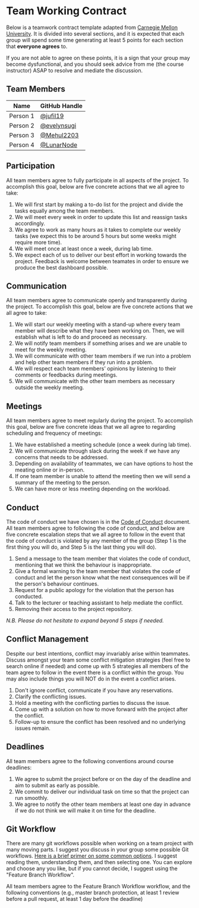 # Team Working Contract

Below is a teamwork contract template adapted from [Carnegie Mellon University](https://www.cmu.edu/teaching/designteach/teach/instructionalstrategies/groupprojects/tools/index.html).
It is divided into several sections, and it is expected that each group will spend some time generating at least 5 points for each section that **everyone agrees** to. 

If you are not able to agree on these points, it is a sign that your group may become dysfunctional, and you should seek advice from me (the course instructor) ASAP to resolve and mediate the discussion.

## Team Members

| Name     | GitHub Handle                          |
|----------|----------------------------------------|
| Person 1 | [@jufil19](https://github.com/jufil19) |
| Person 2 | [@evelynsugi](https://github.com/evelynsugi) |
| Person 3 | [@Mehul2203](https://github.com/Mehul2203) |
| Person 4 | [@LunarNode](https://github.com/LunarNode) |

## Participation

All team members agree to fully participate in all aspects of the project.
To accomplish this goal, below are five concrete actions that we all agree to take:

1. We will first start by making a to-do list for the project and divide the tasks equally among the team members. 
2. We will meet every week in order to update this list and reassign tasks accordingly.
3. We agree to work as many hours as it takes to complete our weekly tasks (we expect this to be around 5 hours but some weeks might require more time).
4. We will meet once at least once a week, during lab time.
5. We expect each of us to deliver our best effort in working towards the project. Feedback is welcome between teamates in order to ensure we produce the best dashboard possible.

## Communication

All team members agree to communicate openly and transparently during the project.
To accomplish this goal, below are five concrete actions that we all agree to take:

1. We will start our weekly meeting with a stand-up where every team member will describe what they have been working on. Then, we will establish what is left to do and proceed as necessary.
2. We will notify team members if something arises and we are unable to meet for the weekly meeting.
3. We will communicate with other team members if we run into a problem and help other team members if they run into a problem.
4. We will respect each team members' opinions by listening to their comments or feedbacks during meetings.
5. We will communicate with the other team members as necessary outside the weekly meeting.

## Meetings

All team members agree to meet regularly during the project.
To accomplish this goal, below are five concrete ideas that we all agree to regarding scheduling and frequency of meetings:


1. We have established a meeting schedule (once a week during lab time). 
2. We will communicate through slack during the week if we have any concerns that needs to be addressed.
3. Depending on availability of teammates, we can have options to host the meating online or in-person.
4. If one team member is unable to attend the meeting then we will send a summary of the meeting to the person.
5. We can have more or less meeting depending on the workload.

## Conduct

The code of conduct we have chosen is in the [Code of Conduct](CODE_OF_CONDUCT.md) document.
All team members agree to following the code of conduct, and below are five concrete escalation steps that we all agree to follow in the event that the code of conduct is violated by any member of the group (Step 1 is the first thing you will do, and Step 5 is the last thing you will do).

1. Send a message to the team member that violates the code of conduct, mentioning that we think the behaviour is inappropriate.
2. Give a formal warning to the team member that violates the code of conduct and let the person know what the next consequences will be if the person's behaviour continues.
3. Request for a public apology for the violation that the person has conducted.
4. Talk to the lecturer or teaching assistant to help mediate the conflict.
5. Removing their access to the project repository.

*N.B. Please do not hesitate to expand beyond 5 steps if needed.*

## Conflict Management

Despite our best intentions, conflict may invariably arise within teammates.
Discuss amongst your team some conflict mitigation strategies (feel free to search online if needed) and come up with 5 strategies all members of the team agree to follow in the event there is a conflict within the group.
You may also include things you will NOT do in the event a conflict arises.

1. Don't ignore conflict, communicate if you have any reservations. 
2. Clarify the conflicting issues.
3. Hold a meeting with the conflicting parties to discuss the issue.
4. Come up with a solution on how to move forward with the project after the conflict.
5. Follow-up to ensure the conflict has been resolved and no underlying issues remain.

## Deadlines

All team members agree to the following conventions around course deadlines:

1. We agree to submit the project before or on the day of the deadline and aim to submit as early as possible.
2. We commit to deliver our individual task on time so that the project can run smoothly. 
3. We agree to notify the other team members at least one day in advance if we do not think we will make it on time for the deadline.


## Git Workflow

There are many git workflows possible when working on a team project with many moving parts.
I suggest you discuss in your group some possible Git workflows.
[Here is a brief primer on some common options](https://www.atlassian.com/git/tutorials/comparing-workflows).
I suggest reading them, understanding them, and then selecting one.
You can explore and choose any you like, but if you cannot decide, I suggest using the "Feature Branch Workflow".


All team members agree to the Feature Branch Workflow workflow, and the following conventions (e.g., master branch protection, at least 1 review before a pull request, at least 1 day before the deadline)

